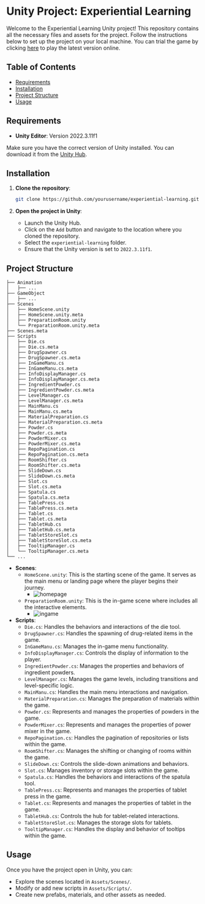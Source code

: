 # Unity Project: Experiential Learning

Welcome to the Experiential Learning Unity project! This repository contains all the necessary files and assets for the project. Follow the instructions below to set up the project on your local machine. You can trial the game by clicking [here](https://kimowarui.itch.io/laboratory-simulation) to play the latest version online.

## Table of Contents

- [Requirements](#requirements)
- [Installation](#installation)
- [Project Structure](#project-structure)
- [Usage](#usage)

## Requirements

- **Unity Editor**: Version 2022.3.11f1

Make sure you have the correct version of Unity installed. You can download it from the [Unity Hub](https://unity3d.com/get-unity/download).

## Installation

1. **Clone the repository**:

    ```sh
    git clone https://github.com/yourusername/experiential-learning.git
    ```

2. **Open the project in Unity**:
    - Launch the Unity Hub.
    - Click on the `Add` button and navigate to the location where you cloned the repository.
    - Select the `experiential-learning` folder.
    - Ensure that the Unity version is set to `2022.3.11f1`.
## Project Structure
```
├── Animation
│   ├── ...
├── GameObject
│   ├── ...
├── Scenes
│   ├── HomeScene.unity
│   ├── HomeScene.unity.meta
│   ├── PreparationRoom.unity
│   └── PreparationRoom.unity.meta
├── Scenes.meta
├── Scripts
│   ├── Die.cs
│   ├── Die.cs.meta
│   ├── DrugSpawner.cs
│   ├── DrugSpawner.cs.meta
│   ├── InGameManu.cs
│   ├── InGameManu.cs.meta
│   ├── InfoDisplayManager.cs
│   ├── InfoDisplayManager.cs.meta
│   ├── IngredientPowder.cs
│   ├── IngredientPowder.cs.meta
│   ├── LevelManager.cs
│   ├── LevelManager.cs.meta
│   ├── MainManu.cs
│   ├── MainManu.cs.meta
│   ├── MaterialPreparation.cs
│   ├── MaterialPreparation.cs.meta
│   ├── Powder.cs
│   ├── Powder.cs.meta
│   ├── PowderMixer.cs
│   ├── PowderMixer.cs.meta
│   ├── RepoPagination.cs
│   ├── RepoPagination.cs.meta
│   ├── RoomShifter.cs
│   ├── RoomShifter.cs.meta
│   ├── SlideDown.cs
│   ├── SlideDown.cs.meta
│   ├── Slot.cs
│   ├── Slot.cs.meta
│   ├── Spatula.cs
│   ├── Spatula.cs.meta
│   ├── TablePress.cs
│   ├── TablePress.cs.meta
│   ├── Tablet.cs
│   ├── Tablet.cs.meta
│   ├── TabletHub.cs
│   ├── TabletHub.cs.meta
│   ├── TabletStoreSlot.cs
│   ├── TabletStoreSlot.cs.meta
│   ├── TooltipManager.cs
│   └── TooltipManager.cs.meta
└── ...
```
- **Scenes**:
  - `HomeScene.unity`: This is the starting scene of the game. It serves as the main menu or landing page where the player begins their journey.
      - ![homepage](image/homepage.png)
  - `PreparationRoom.unity`: This is the in-game scene where includes all the interactive elements.
      - ![ingame](image/ingame.png)  
- **Scripts**:
  - `Die.cs`: Handles the behaviors and interactions of the die tool.
  - `DrugSpawner.cs`: Handles the spawning of drug-related items in the game.
  - `InGameManu.cs`: Manages the in-game menu functionality.
  - `InfoDisplayManager.cs`: Controls the display of information to the player.
  - `IngredientPowder.cs`: Manages the properties and behaviors of ingredient powders.
  - `LevelManager.cs`: Manages the game levels, including transitions and level-specific logic.
  - `MainManu.cs`: Handles the main menu interactions and navigation.
  - `MaterialPreparation.cs`: Manages the preparation of materials within the game.
  - `Powder.cs`: Represents and manages the properties of powders in the game.
  - `PowderMixer.cs`: Represents and manages the properties of power mixer in the game.
  - `RepoPagination.cs`: Handles the pagination of repositories or lists within the game.
  - `RoomShifter.cs`: Manages the shifting or changing of rooms within the game.
  - `SlideDown.cs`: Controls the slide-down animations and behaviors.
  - `Slot.cs`: Manages inventory or storage slots within the game.
  - `Spatula.cs`: Handles the behaviors and interactions of the spatula tool.
  - `TablePress.cs`: Represents and manages the properties of tablet press in the game.
  - `Tablet.cs`: Represents and manages the properties of tablet in the game.
  - `TabletHub.cs`: Controls the hub for tablet-related interactions.
  - `TabletStoreSlot.cs`: Manages the storage slots for tablets.
  - `TooltipManager.cs`: Handles the display and behavior of tooltips within the game.

## Usage

Once you have the project open in Unity, you can:

- Explore the scenes located in `Assets/Scenes/`.
- Modify or add new scripts in `Assets/Scripts/`.
- Create new prefabs, materials, and other assets as needed.
